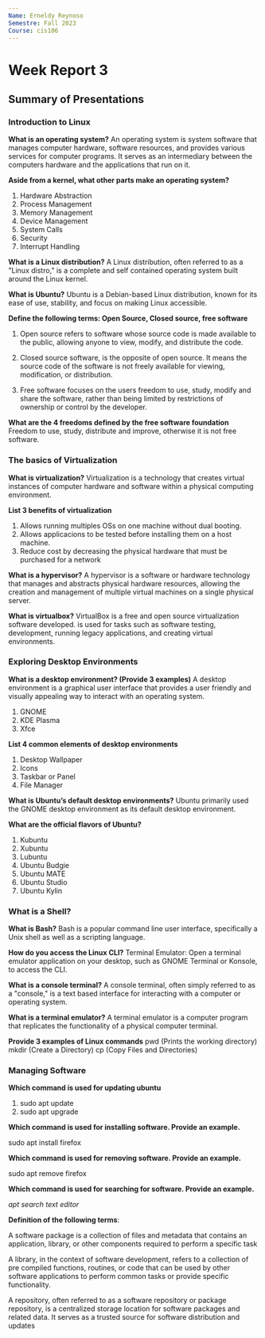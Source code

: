```yaml
---
Name: Erneldy Reynoso
Semestre: Fall 2023
Course: cis106
---
```


# Week Report 3

## Summary of Presentations

### Introduction to Linux

    
 **What is an operating system?**
 An operating system is system software that manages computer hardware, software resources, and provides various services for computer programs. It serves as an intermediary between the computers hardware and the applications that run on it.

 **Aside from a kernel, what other parts make an operating system?**
1. Hardware Abstraction
2. Process Management
3. Memory Management
4. Device Management
5. System Calls
6. Security
7. Interrupt Handling

**What is a Linux distribution?**
A Linux distribution, often referred to as a "Linux distro," is a complete and self contained operating system built around the Linux kernel.

**What is Ubuntu?**
Ubuntu is a Debian-based Linux distribution, known for its ease of use, stability, and focus on making Linux accessible.

**Define the following terms: Open Source, Closed source, free software**
1. Open source refers to software whose source code is made available to the public, allowing anyone to view, modify, and distribute the code. 

2. Closed source software, is the opposite of open source. It means the source code of the software is not freely available for viewing, modification, or distribution.

3. Free software focuses on the users freedom to use, study, modify and share the software, rather than being limited by restrictions of ownership or control by the developer.

**What are the 4 freedoms defined by the free software foundation**
Freedom to use, study, distribute and improve, otherwise it is not free software.

### The basics of Virtualization


**What is virtualization?**
Virtualization is a technology that creates virtual instances of computer hardware and software within a physical computing environment.

**List 3 benefits of virtualization** 

1. Allows running multiples OSs on one machine without dual booting.
2. Allows applicacions to be tested before installing them on a host machine.
3. Reduce cost by decreasing the physical hardware that must be purchased for a network


**What is a hypervisor?** 
A hypervisor is a software or hardware technology that manages and abstracts physical hardware resources, allowing the creation and management of multiple virtual machines on a single physical server.

**What is virtualbox?**
VirtualBox is a free and open source virtualization software developed. is used for tasks such as software testing, development, running legacy applications, and creating virtual environments. 

### Exploring Desktop Environments


**What is a desktop environment? (Provide 3 examples)**
A desktop environment is a graphical user interface that provides a user friendly and visually appealing way to interact with an operating system.

1. GNOME
2. KDE Plasma
3. Xfce

**List 4 common elements of desktop environments**
 1. Desktop Wallpaper
 2. Icons
 3. Taskbar or Panel
 4. File Manager

**What is Ubuntu’s default desktop environments?**
 Ubuntu primarily used the GNOME desktop environment as its default desktop environment. 

**What are the official flavors of Ubuntu?**
1. Kubuntu
2. Xubuntu
3. Lubuntu
4. Ubuntu Budgie
5. Ubuntu MATE
6. Ubuntu Studio
7. Ubuntu Kylin

### What is a Shell?

**What is Bash?**
Bash is a popular command line user interface, specifically a Unix shell as well as a scripting language.

**How do you access the Linux CLI?**
Terminal Emulator: Open a terminal emulator application on your desktop, such as GNOME Terminal or Konsole, to access the CLI.

**What is a console terminal?**
A console terminal, often simply referred to as a "console," is a text based interface for interacting with a computer or operating system. 

**What is a terminal emulator?**
A terminal emulator is a computer program that replicates the functionality of a physical computer terminal.

**Provide 3 examples of Linux commands**
pwd (Prints the working directory)
mkdir (Create a Directory)
cp (Copy Files and Directories)

### Managing Software
    
**Which command is used for updating ubuntu**
1. sudo apt update
2. sudo apt upgrade

**Which command is used for installing software. Provide an example.**

sudo apt install firefox

**Which command is used for removing software. Provide an example.**

sudo apt remove firefox

**Which command is used for searching for software. Provide an example.**

_apt search text editor_

**Definition of the following terms**:


A software package is a collection of files and metadata that contains an application, library, or other components required to perform a specific task

A library, in the context of software development, refers to a collection of pre compiled functions, routines, or code that can be used by other software applications to perform common tasks or provide specific functionality.

A repository, often referred to as a software repository or package repository, is a centralized storage location for software packages and related data. It serves as a trusted source for software distribution and updates


